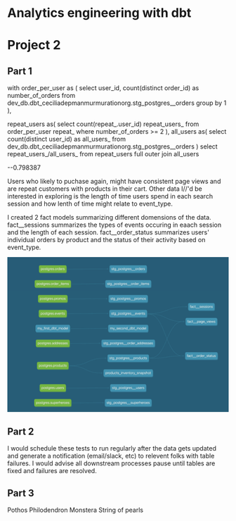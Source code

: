 # Analytics engineering with dbt
# Project 2

## Part 1
<!-- What is our user repeat rate? -->

with order_per_user as (
    select user_id, count(distinct order_id) as number_of_orders
    from 
    dev_db.dbt_ceciliadepmanmurmurationorg.stg_postgres__orders
    group by 1
),

repeat_users as(
    select count(repeat_.user_id) repeat_users_
    from order_per_user repeat_
    where number_of_orders >= 2
),
all_users as(
    select count(distinct user_id) as all_users_ from dev_db.dbt_ceciliadepmanmurmurationorg.stg_postgres__orders
)
select repeat_users_/all_users_
from repeat_users
full outer join all_users

--0.798387

<!-- What are good indicators of a user who will likely purchase again? What about indicators of users who are likely NOT to purchase again? If you had more data, what features would you want to look into to answer this question? -->

Users who likely to puchase again, might have consistent page views and are repeat customers with products in their cart.  Other data I//'d be interested in exploring is the length of time users spend in each search session and how lenth of time might relate to event_type.

<!-- Explain the product mart models you added. Why did you organize the models in the way you did? -->

I created 2 fact models summarizing different domensions of the data.  fact__sessions summarizes the types of events occuring in eaach session and the length of each session. fact__order_status summarizes users' individual orders by product and the status of their activity based on event_type.


<!-- Use the dbt docs to visualize your model DAGs to ensure the model layers make sense.  Paste in an image of your DAG from the docs. These commands will help you see the full DAG -->

![screenshot](screenshot_dag_20241020.png)

## Part 2
<!-- Your stakeholders at Greenery want to understand the state of the data each day. Explain how you would ensure these tests are passing regularly and how you would alert stakeholders about bad data getting through. -->
I would schedule these tests to run regularly after the data gets updated and generate a notification (email/slack, etc) to relevent folks with table failures.  I would advise all downstream processes pause until tables are fixed and failures are resolved.

## Part 3
<!-- Which products had their inventory change from week 1 to week 2?  -->
Pothos
Philodendron
Monstera
String of pearls